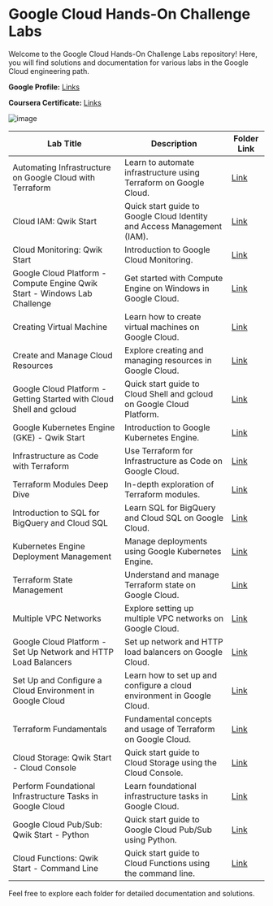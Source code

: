 # Google Cloud Hands-On Challenge Labs

Welcome to the Google Cloud Hands-On Challenge Labs repository! Here, you will find solutions and documentation for various labs in the Google Cloud engineering path.

**Google Profile:** [Links](https://www.cloudskillsboost.google/public_profiles/373d33ab-7bd2-40c7-b56a-37e5579bc280)

**Coursera Certificate:**  [Links](https://coursera.org/share/bf8904dfe780aa1337d9ec58db446dc1)

![image](https://github.com/Dev0psKing/Google-Cloud-Hands_On/assets/99263767/10aa54ec-996b-44b8-9c1c-a29c07774201)






| Lab Title                                                                 | Description                                                             | Folder Link                                                                                                                                             |
|---------------------------------------------------------------------------|-------------------------------------------------------------------------|---------------------------------------------------------------------------------------------------------------------------------------------------------|
| Automating Infrastructure on Google Cloud with Terraform                  | Learn to automate infrastructure using Terraform on Google Cloud.       | [Link](https://github.com/Dev0psKing/Google-Cloud-Hands_On/tree/master/Automating%20Infrastructure%20on%20Google%20Cloud%20with%20Terraform)            |
| Cloud IAM: Qwik Start                                                     | Quick start guide to Google Cloud Identity and Access Management (IAM). | [Link](https://github.com/Dev0psKing/Google-Cloud-Hands_On/tree/master/Cloud%20IAM%3A%20Qwik%20Start)                                                   |
| Cloud Monitoring: Qwik Start                                              | Introduction to Google Cloud Monitoring.                                | [Link](https://github.com/Dev0psKing/Google-Cloud-Hands_On/tree/master/Cloud%20Monitoring%3A%20Qwik%20Start)                                            |
| Google Cloud Platform - Compute Engine Qwik Start - Windows Lab Challenge | Get started with Compute Engine on Windows in Google Cloud.             | [Link](https://github.com/Dev0psKing/Google-Cloud-Hands_On/tree/master/Compute%20Engine%3A%20Qwik%20Start%20-%20Windows)                                |
| Creating Virtual Machine                                                  | Learn how to create virtual machines on Google Cloud.                   | [Link](https://github.com/Dev0psKing/Google-Cloud-Hands_On/tree/master/Creating%20Virtual%20Machine)                                                    |
| Create and Manage Cloud Resources                                         | Explore creating and managing resources in Google Cloud.                | [Link](https://github.com/Dev0psKing/Google-Cloud-Hands_On/tree/master/Creating%20and%20Managing%20Cloud%20Resources)                                   |
| Google Cloud Platform - Getting Started with Cloud Shell and gcloud       | Quick start guide to Cloud Shell and gcloud on Google Cloud Platform.   | [Link](https://github.com/Dev0psKing/Google-Cloud-Hands_On/tree/master/Getting%20Started%20with%20Cloud%20Shell%20and%20gcloud)                         |
| Google Kubernetes Engine (GKE) - Qwik Start                               | Introduction to Google Kubernetes Engine.                               | [Link](https://github.com/Dev0psKing/Google-Cloud-Hands_On/tree/master/Google%20Kubernetes%20Engine%20(GKE))                                            |
| Infrastructure as Code with Terraform                                     | Use Terraform for Infrastructure as Code on Google Cloud.               | [Link](https://github.com/Dev0psKing/Google-Cloud-Hands_On/tree/master/Infrastructure%20as%20Code%20with%20Terraform)                                   |
| Terraform Modules Deep Dive                                               | In-depth exploration of Terraform modules.                              | [Link](https://github.com/Dev0psKing/Google-Cloud-Hands_On/tree/master/Interact%20with%20Terraform%20Modules)                                           |
| Introduction to SQL for BigQuery and Cloud SQL                            | Learn SQL for BigQuery and Cloud SQL on Google Cloud.                   | [Link](https://github.com/Dev0psKing/Google-Cloud-Hands_On/tree/master/Introduction%20to%20SQL%20for%20BigQuery%20and%20Cloud%20SQL)                    |
| Kubernetes Engine Deployment Management                                   | Manage deployments using Google Kubernetes Engine.                      | [Link](https://github.com/Dev0psKing/Google-Cloud-Hands_On/tree/master/Managing%20Deployments%20Using%20Kubernetes%20Engine)                            |
| Terraform State Management                                                | Understand and manage Terraform state on Google Cloud.                  | [Link](https://github.com/Dev0psKing/Google-Cloud-Hands_On/tree/master/Managing%20Terraform%20State)                                                    |
| Multiple VPC Networks                                                     | Explore setting up multiple VPC networks on Google Cloud.               | [Link](https://github.com/Dev0psKing/Google-Cloud-Hands_On/tree/master/Multiple%20VPC%20Networks)                                                       |
| Google Cloud Platform - Set Up Network and HTTP Load Balancers            | Set up network and HTTP load balancers on Google Cloud.                 | [Link](https://github.com/Dev0psKing/Google-Cloud-Hands_On/tree/master/Set%20Up%20Network%20and%20HTTP%20Load%20Balancers)                              |
| Set Up and Configure a Cloud Environment in Google Cloud                  | Learn how to set up and configure a cloud environment in Google Cloud.  | [Link](https://github.com/Dev0psKing/Google-Cloud-Hands_On/tree/master/Set%20Up%20and%20Configure%20a%20Cloud%20Environment%20in%20Google%20Cloud)      |
| Terraform Fundamentals                                                    | Fundamental concepts and usage of Terraform on Google Cloud.            | [Link](https://github.com/Dev0psKing/Google-Cloud-Hands_On/tree/master/Terraform%20Fundamentals)                                                        |
| Cloud Storage: Qwik Start - Cloud Console                                 | Quick start guide to Cloud Storage using the Cloud Console.             | [Link](https://github.com/Dev0psKing/Google-Cloud-Hands_On/tree/master/Cloud%20Storage%3A%20Qwik%20Start%20-%20Cloud%20Console)                         |
| Perform Foundational Infrastructure Tasks in Google Cloud                 | Learn foundational infrastructure tasks in Google Cloud.                | [Link](https://github.com/Dev0psKing/Google-Cloud-Hands_On/blob/master/Perform%20Foundational%20Infrastructure%20Tasks%20in%20Google%20Cloud/README.md) |
| Google Cloud Pub/Sub: Qwik Start - Python                                 | Quick start guide to Google Cloud Pub/Sub using Python.                 | [Link](https://github.com/Dev0psKing/Google-Cloud-Hands_On/tree/master/Google%20Cloud%20Pub/Sub%3A%20Qwik%20Start%20-%20Python)                         |
| Cloud Functions: Qwik Start - Command Line                                | Quick start guide to Cloud Functions using the command line.            | [Link](https://github.com/Dev0psKing/Google-Cloud-Hands_On/blob/master/Cloud%20Functions:%20Qwik%20Start%20-%20Command%20Line/README.md)                |

Feel free to explore each folder for detailed documentation and solutions.

